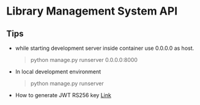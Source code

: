 # Library Management System API

## Tips

- while starting development server inside container use 0.0.0.0 as host.

  > python manage.py runserver 0.0.0.0:8000

- In local development environment
  > python manage.py runserver

- How to generate JWT RS256 key [Link](https://gist.github.com/ygotthilf/baa58da5c3dd1f69fae9)
